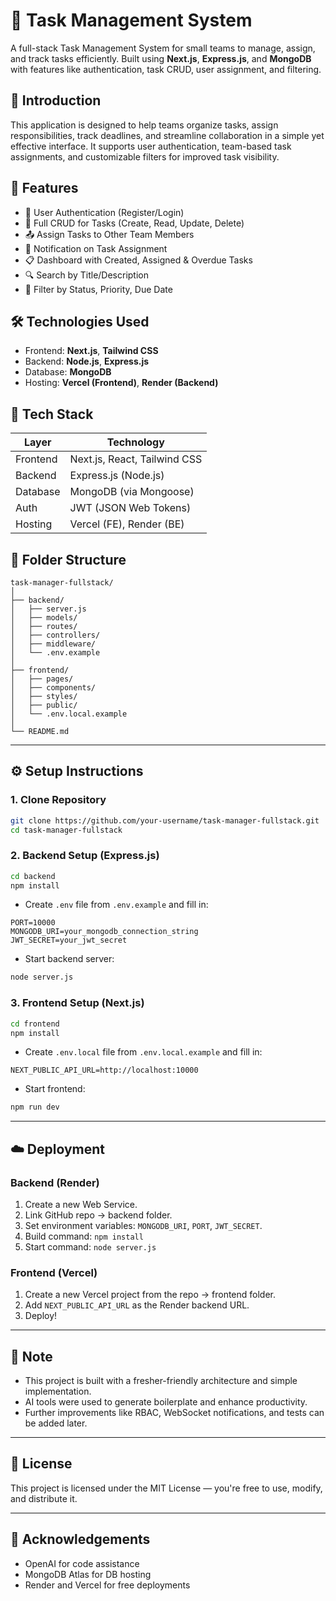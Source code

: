
# 📝 Task Management System

A full-stack Task Management System for small teams to manage, assign, and track tasks efficiently. Built using **Next.js**, **Express.js**, and **MongoDB** with features like authentication, task CRUD, user assignment, and filtering.



## 📌 Introduction

This application is designed to help teams organize tasks, assign responsibilities, track deadlines, and streamline collaboration in a simple yet effective interface. It supports user authentication, team-based task assignments, and customizable filters for improved task visibility.


## 🚀 Features

- 🔐 User Authentication (Register/Login)
- 🧾 Full CRUD for Tasks (Create, Read, Update, Delete)
- 📤 Assign Tasks to Other Team Members
- 🔔 Notification on Task Assignment
- 📋 Dashboard with Created, Assigned & Overdue Tasks
- 🔍 Search by Title/Description
- 🧰 Filter by Status, Priority, Due Date


## 🛠️ Technologies Used

- Frontend: **Next.js**, **Tailwind CSS**
- Backend: **Node.js**, **Express.js**
- Database: **MongoDB**
- Hosting: **Vercel (Frontend)**, **Render (Backend)**


## 🧱 Tech Stack

| Layer      | Technology       |
|------------|------------------|
| Frontend   | Next.js, React, Tailwind CSS |
| Backend    | Express.js (Node.js) |
| Database   | MongoDB (via Mongoose) |
| Auth       | JWT (JSON Web Tokens) |
| Hosting    | Vercel (FE), Render (BE) |


## 📁 Folder Structure

```
task-manager-fullstack/
│
├── backend/
│   ├── server.js
│   ├── models/
│   ├── routes/
│   ├── controllers/
│   ├── middleware/
│   └── .env.example
│
├── frontend/
│   ├── pages/
│   ├── components/
│   ├── styles/
│   ├── public/
│   └── .env.local.example
│
└── README.md
```

---

## ⚙️ Setup Instructions

### 1. Clone Repository

```bash
git clone https://github.com/your-username/task-manager-fullstack.git
cd task-manager-fullstack
```

### 2. Backend Setup (Express.js)

```bash
cd backend
npm install
```

* Create `.env` file from `.env.example` and fill in:

```env
PORT=10000
MONGODB_URI=your_mongodb_connection_string
JWT_SECRET=your_jwt_secret
```

* Start backend server:

```bash
node server.js
```

### 3. Frontend Setup (Next.js)

```bash
cd frontend
npm install
```

* Create `.env.local` file from `.env.local.example` and fill in:

```env
NEXT_PUBLIC_API_URL=http://localhost:10000
```

* Start frontend:

```bash
npm run dev
```

---

## ☁️ Deployment

### Backend (Render)

1. Create a new Web Service.
2. Link GitHub repo → backend folder.
3. Set environment variables: `MONGODB_URI`, `PORT`, `JWT_SECRET`.
4. Build command: `npm install`
5. Start command: `node server.js`

### Frontend (Vercel)

1. Create a new Vercel project from the repo → frontend folder.
2. Add `NEXT_PUBLIC_API_URL` as the Render backend URL.
3. Deploy!

---

## 📝 Note

* This project is built with a fresher-friendly architecture and simple implementation.
* AI tools were used to generate boilerplate and enhance productivity.
* Further improvements like RBAC, WebSocket notifications, and tests can be added later.

---

## 🧾 License

This project is licensed under the MIT License — you're free to use, modify, and distribute it.

---

## 🙌 Acknowledgements

* OpenAI for code assistance
* MongoDB Atlas for DB hosting
* Render and Vercel for free deployments
